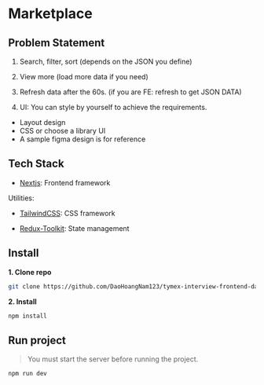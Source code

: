 # Marketplace

## Problem Statement

1. Search, filter, sort (depends on the JSON you define)

2. View more (load more data if you need)

3. Refresh data after the 60s. (if you are FE: refresh to get JSON DATA)

4. UI: You can style by yourself to achieve the requirements.

- Layout design
- CSS or choose a library UI
- A sample figma design is for reference

## Tech Stack

- [Nextjs](https://nextjs.org/): Frontend framework

Utilities:

- [TailwindCSS](https://tailwindcss.com): CSS framework

- [Redux-Toolkit](https://redux-toolkit.js.org/): State management

## Install

**1. Clone repo**

```bash
git clone https://github.com/DaoHoangNam123/tymex-interview-frontend-dao-hoang-nam.git && cd tymex-interview-frontend-dao-hoang-nam
```

**2. Install**

```bash
npm install
```

## Run project

> You must start the server before running the project.

```bash
npm run dev
```
